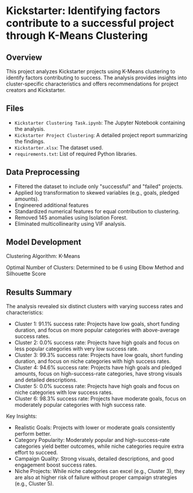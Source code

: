 # Kickstarter: Identifying factors contribute to a successful project through K-Means Clustering

## Overview
This project analyzes Kickstarter projects using K-Means clustering to identify factors contributing to success. The analysis provides insights into cluster-specific characteristics and offers recommendations for project creators and Kickstarter.

## Files
- `Kickstarter Clustering Task.ipynb`: The Jupyter Notebook containing the analysis.
- `Kickstarter Project Clustering`: A detailed project report summarizing the findings.
- `Kickstarter.xlsx`: The dataset used.
- `requirements.txt`: List of required Python libraries.

## Data Preprocessing
- Filtered the dataset to include only "successful" and "failed" projects.
- Applied log transformation to skewed variables (e.g., goals, pledged amounts).
- Engineered additional features
- Standardized numerical features for equal contribution to clustering.
- Removed 145 anomalies using Isolation Forest.
- Eliminated multicollinearity using VIF analysis.

## Model Development
Clustering Algorithm: K-Means

Optimal Number of Clusters: Determined to be 6 using Elbow Method and Silhouette Score 

## Results Summary

The analysis revealed six distinct clusters with varying success rates and characteristics:

- Cluster 1: 91.1% success rate: Projects have low goals, short funding duration, and focus on more popular categories with above-average success rates.
- Cluster 2: 0.0% success rate: Projects have high goals and focus on less popular categories with very low success rate.
- Cluster 3: 99.3% success rate: Projects have	low goals, short funding duration, and focus on niche categories with high success rates.
- Cluster 4: 94.6% success rate: Projects have high goals and pledged amounts, focus on high-success-rate categories, have strong visuals and detailed descriptions.
- Cluster 5: 0.0% success rate: Projects have high goals and focus on niche categories with low success rates.
- Cluster 6: 98.3% success rate: Projects have moderate goals, focus on moderately popular categories with high success rate.

Key Insights:
- Realistic Goals: Projects with lower or moderate goals consistently perform better.
- Category Popularity: Moderately popular and high-success-rate categories yield better outcomes, while niche categories require extra effort to succeed.
- Campaign Quality: Strong visuals, detailed descriptions, and good engagement boost success rates.
- Niche Projects: While niche categories can excel (e.g., Cluster 3), they are also at higher risk of failure without proper campaign strategies (e.g., Cluster 5).

